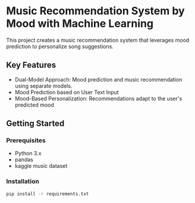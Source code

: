 # Music Recommendation System by Mood with Machine Learning

This project creates a music recommendation system that leverages mood prediction to personalize song suggestions.

## Key Features

* Dual-Model Approach: Mood prediction and music recommendation using separate models.
* Mood Prediction based on User Text Input
* Mood-Based Personalization: Recommendations adapt to the user's predicted mood

## Getting Started

### Prerequisites

* Python 3.x
* pandas
* kaggle music dataset

### Installation

```bash
pip install -r requirements.txt